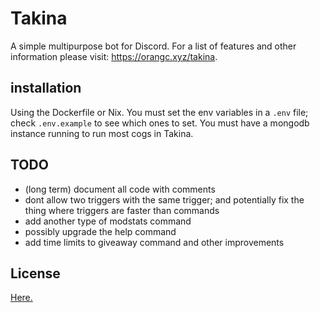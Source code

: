 # Takina
A simple multipurpose bot for Discord.
For a list of features and other information please visit: https://orangc.xyz/takina.

## installation
Using the Dockerfile or Nix. You must set the env variables in a `.env` file; check `.env.example` to see which ones to set. You must have a mongodb instance running to run most cogs in Takina.

## TODO
- (long term) document all code with comments
- dont allow two triggers with the same trigger; and potentially fix the thing where triggers are faster than commands
- add another type of modstats command
- possibly upgrade the help command
- add time limits to giveaway command and other improvements

## License
[Here.](./LICENSE)